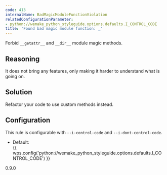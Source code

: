 ```yaml
---
code: 413
internalName: BadMagicModuleFunctionViolation
relatedConfigurationParameter:
- python://wemake_python_styleguide.options.defaults.I_CONTROL_CODE
title: 'Found bad magic module function: _'
---
```


Forbid `__getattr__` and `__dir__` module magic methods.

## Reasoning
It does not bring any features, only making it harder to understand
what is going on.

## Solution
Refactor your code to use custom methods instead.

## Configuration
This rule is configurable with `--i-control-code` and
`--i-dont-control-code`.

  - Default:  
    {{ wps.config('python://wemake_python_styleguide.options.defaults.I_CONTROL_CODE') }}

<div class="versionadded">

0.9.0

</div>
